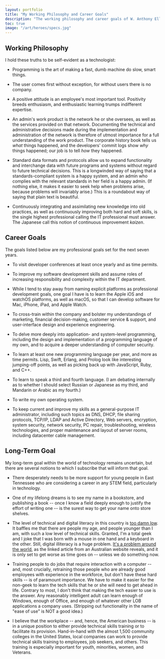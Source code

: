 ```yaml
---
layout: portfolio
title: "My Working Philosophy and Career Goals"
description: "The working philosophy and career goals of W. Anthony Ellison."
toc: true
image: "/art/heroes/specs.jpg"
---
```

## Working Philosophy

I hold these truths to be self-evident as a technologist:

* Programming is the art of making a fast, dumb machine do slow, smart
  things.

* The user comes first without exception, for without users there is no
  company.

* A positive attitude is an employee's most important tool.  Positivity
  breeds enthusiasm, and enthusiastic learning trumps indifferent
  expertise.

* An admin's work product is the network he or she oversees, as well as
  the services provided on that network.  Documenting the technical and
  administrative decisions made during the implementation and
  administration of the network is therefore of utmost importance for a
  full understanding of the work product.  The corporate history book
  tells us _what_ things happened, and the developers' commit logs show
  _why_ things happened; our job is to tell _how_ they happened.

* Standard data formats and protocols allow us to expand functionality
  and interchange data with future programs and systems without regard
  to future technical decisions.  This is a longwinded way of saying
  that a standards-compliant system is a happy system, and an admin who
  complies with the relevant standards in her field is a happy admin.
  (If nothing else, it makes it easier to seek help when problems arise,
  because problems will invariably arise.)  This is a roundabout way of
  saying that plain text is beautiful.

* Continuously integrating and assimilating new knowledge into old
  practices, as well as continuously improving both hard and soft
  skills, is the single highest professional calling the IT professional
  must answer.  The Japanese call this notion of continuous improvement
  _kaizen_.

## Career Goals

The goals listed below are my professional goals set for the next seven
years.

* To visit developer conferences at least once yearly and as time
  permits.

* To improve my software development skills and assume roles of
  increasing responsibility and complexity within the IT department.

* While I tend to stay away from naming explicit platforms as
  professional development goals, one goal I have is to learn the Apple
  iOS and watchOS platforms, as well as macOS, so that I can develop
  software for Mac, iPhone, iPad, and Apple Watch.

* To cross-train within the company and bolster my understandings of
  marketing, financial decision-making, customer service & support, and
  user-interface design and experience engineering.

* To delve more deeply into application- and system-level programming,
  including the design and implementation of a programming language of
  my own, and to acquire a deeper understanding of computer security.

* To learn at least one new programming language per year, and more as
  time permits.  Lisp, Swift, Erlang, and Prolog look like interesting
  jumping-off points, as well as picking back up with JavaScript, Ruby,
  and C++.

* To learn to speak a third and fourth language.  (I am debating
  internally as to whether I should select Russian or Japanese as my
  third, and Mandarin or Arabic as my fourth.)

* To write my own operating system.

* To keep current and improve my skills as a general-purpose IT
  administrator, including such topics as DNS, DHCP, file sharing
  protocols, TCP/IP, LDAP and Active Directory, Web servers, encryption,
  system security, network security, PC repair, troubleshooting,
  wireless technologies, and proper maintenance and layout of server
  rooms, including datacenter cable management.

## Long-Term Goal

My long-term goal within the world of technology remains uncertain, but
there are several notions to which I subscribe that will inform that
goal.

* There desperately needs to be more support for young people in East
  Tennessee who are considering a career in any STEM field, particularly
  in technology.

* One of my lifelong dreams is to see my name in a bookstore, and
  publishing a book -- once I know a field deeply enough to justify the
  effort of writing one -- is the surest way to get your name onto store
  shelves.

* The level of technical and digital literacy in this country is [too
  damn low][jimmy].  It baffles me that there are people my age, and
  people younger than I am, with such a low level of technical skills.
  Granted, I'm a total geek and I joke that I was born with a mouse in
  one hand and a keyboard in the other.  Still, digital illiteracy is a
  huge problem.  [It's a problem around the world][aussies], as the
  linked article from an Australian website reveals, and it is only set
  to get worse as time goes on -- unless we do something now. 

* Training people to do jobs that require interaction with a computer --
  and, most crucially, <em>re</em>training those people who are already
  good employees with experience in the workforce, but don't have these
  hard skills -- is of paramount importance.  We have to make it easier
  for the non-geek to learn the tech skills that he or she will need to
  get ahead in life.  Contrary to most, I don't think that making the
  tech easier to use is the answer.  Any reasonably intelligent adult
  can learn enough of Windows, enough of Office, and enough of whatever
  other LOB applications a company uses.  (Stripping out functionality in
  the name of "ease of use" is NOT a good idea.)

* I believe that the workplace -- and, hence, the American business --
  is in a unique position to either provide technical skills training or
  to facilitate its provision.  Hand-in-hand with the almost 1,500
  community colleges in the United States, local companies can work to
  provide technical skills training to employees, job seekers, and
  others.  This training is especially important for youth, minorities,
  women, and Veterans.

[jimmy]: https://en.wikipedia.org/wiki/Rent_Is_Too_Damn_High_Party
[aussies]: http://theconversation.com/the-robots-are-coming-for-your-job-why-digital-literacy-is-so-important-for-the-jobs-of-the-future-46730

